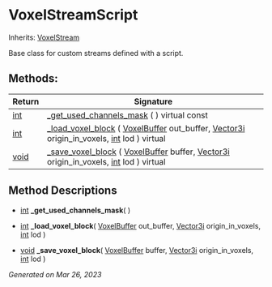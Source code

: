 # VoxelStreamScript

Inherits: [VoxelStream](VoxelStream.md)


Base class for custom streams defined with a script.

## Methods: 


Return                                                                | Signature                                                                                                                                                                                                                                                                 
--------------------------------------------------------------------- | --------------------------------------------------------------------------------------------------------------------------------------------------------------------------------------------------------------------------------------------------------------------------
[int](https://docs.godotengine.org/en/stable/classes/class_int.html)  | [_get_used_channels_mask](#i__get_used_channels_mask) ( ) virtual const                                                                                                                                                                                                   
[int](https://docs.godotengine.org/en/stable/classes/class_int.html)  | [_load_voxel_block](#i__load_voxel_block) ( [VoxelBuffer](VoxelBuffer.md) out_buffer, [Vector3i](https://docs.godotengine.org/en/stable/classes/class_vector3i.html) origin_in_voxels, [int](https://docs.godotengine.org/en/stable/classes/class_int.html) lod ) virtual 
[void](#)                                                             | [_save_voxel_block](#i__save_voxel_block) ( [VoxelBuffer](VoxelBuffer.md) buffer, [Vector3i](https://docs.godotengine.org/en/stable/classes/class_vector3i.html) origin_in_voxels, [int](https://docs.godotengine.org/en/stable/classes/class_int.html) lod ) virtual     
<p></p>

## Method Descriptions

- [int](https://docs.godotengine.org/en/stable/classes/class_int.html)<span id="i__get_used_channels_mask"></span> **_get_used_channels_mask**( ) 


- [int](https://docs.godotengine.org/en/stable/classes/class_int.html)<span id="i__load_voxel_block"></span> **_load_voxel_block**( [VoxelBuffer](VoxelBuffer.md) out_buffer, [Vector3i](https://docs.godotengine.org/en/stable/classes/class_vector3i.html) origin_in_voxels, [int](https://docs.godotengine.org/en/stable/classes/class_int.html) lod ) 


- [void](#)<span id="i__save_voxel_block"></span> **_save_voxel_block**( [VoxelBuffer](VoxelBuffer.md) buffer, [Vector3i](https://docs.godotengine.org/en/stable/classes/class_vector3i.html) origin_in_voxels, [int](https://docs.godotengine.org/en/stable/classes/class_int.html) lod ) 


_Generated on Mar 26, 2023_
